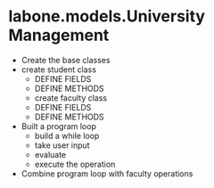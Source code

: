 # labone.models.University Management
* Create the base classes
* create student class
  * DEFINE FIELDS
  * DEFINE METHODS
  * create faculty class
  * DEFINE FIELDS
  * DEFINE METHODS
* Built a program loop
  * build a while loop
  * take user input
  * evaluate
  * execute the operation
* Combine program loop with faculty operations
